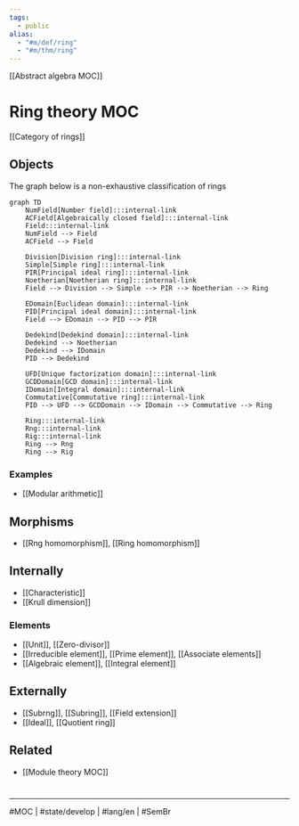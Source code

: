 ```yaml
---
tags:
  - public
alias:
  - "#m/def/ring"
  - "#m/thm/ring"
---
```

[[Abstract algebra MOC]]
# Ring theory MOC

[[Category of rings]]

## Objects

The graph below is a non-exhaustive classification of rings


```mermaid
graph TD
    NumField[Number field]:::internal-link
    ACField[Algebraically closed field]:::internal-link
    Field:::internal-link
    NumField --> Field
    ACField --> Field

    Division[Division ring]:::internal-link
    Simple[Simple ring]:::internal-link
    PIR[Principal ideal ring]:::internal-link
    Noetherian[Noetherian ring]:::internal-link
    Field --> Division --> Simple --> PIR --> Noetherian --> Ring

    EDomain[Euclidean domain]:::internal-link
    PID[Principal ideal domain]:::internal-link
    Field --> EDomain --> PID --> PIR
    
    Dedekind[Dedekind domain]:::internal-link
    Dedekind --> Noetherian
    Dedekind --> IDomain
    PID --> Dedekind

    UFD[Unique factorization domain]:::internal-link
    GCDDomain[GCD domain]:::internal-link
    IDomain[Integral domain]:::internal-link
    Commutative[Commutative ring]:::internal-link
    PID --> UFD --> GCDDomain --> IDomain --> Commutative --> Ring

    Ring:::internal-link
    Rng:::internal-link
    Rig:::internal-link
    Ring --> Rng
    Ring --> Rig
```

### Examples

- [[Modular arithmetic]]

## Morphisms

- [[Rng homomorphism]], [[Ring homomorphism]]

## Internally

- [[Characteristic]]
- [[Krull dimension]]

### Elements

- [[Unit]], [[Zero-divisor]]
- [[Irreducible element]], [[Prime element]], [[Associate elements]]
- [[Algebraic element]], [[Integral element]]

## Externally

- [[Subrng]], [[Subring]], [[Field extension]]
- [[Ideal]], [[Quotient ring]]

## Related

- [[Module theory MOC]]



#
---
#MOC | #state/develop | #lang/en | #SemBr